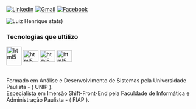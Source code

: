 


[![Linkedin](https://img.shields.io/badge/LinkedIn-0077B5?style=for-the-badge&logo=linkedin&logoColor=white)](https://linkedin.com/in/luiz-henrique-200779144/)
[![Gmail](https://img.shields.io/badge/Gmail-D14836?style=for-the-badge&logo=gmail&logoColor=white)](https://luiz.lhrodrigues@gmail.com)
[![Facebook](https://img.shields.io/badge/Facebook-1877F2?style=for-the-badge&logo=facebook&logoColor=white)](https://facebook.com/henrique.lankaster)

![Luiz Henrique stats](https://github-readme-stats.vercel.app/api?username=anuraghazra&show_icons=true&theme=dark))

### Tecnologias que ultilizo

<div style="display: inline_block">
    <img align="center" alt="html5" height="50" width="40" src="https://cdn.jsdelivr.net/gh/devicons/devicon/icons/java/java-original-wordmark.svg" /> 
    <img align="center" alt="html5" height="30" width="40" src="https://cdn.jsdelivr.net/gh/devicons/devicon/icons/spring/spring-original.svg" />
    <img align="center" alt="html5" height="30" width="40" src="https://cdn.jsdelivr.net/gh/devicons/devicon/icons/angularjs/angularjs-original.svg" /> 
    <img align="center" alt="html5" height="30" width="40" src="https://cdn.jsdelivr.net/gh/devicons/devicon/icons/javascript/javascript-original.svg" />
</div><br>

Formado em Análise e Desenvolvimento de Sistemas pela Universidade Paulista - ( UNIP ). <br>
Especialista em Imersão Shift-Front-End pela Faculdade de Informática e Administração Paulista - ( FIAP ).
